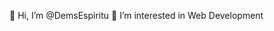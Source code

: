 👋 Hi, I’m @DemsEspiritu
👀 I’m interested in Web Development


<!---
DemsEspiritu/DemsEspiritu is a ✨ special ✨ repository because its `README.md` (this file) appears on your GitHub profile.
You can click the Preview link to take a look at your changes.
--->
